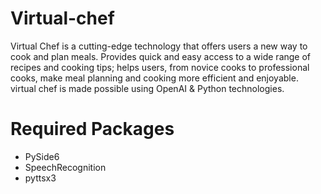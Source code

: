 # Virtual-chef
Virtual Chef is a cutting-edge technology that offers users a new way to cook and plan meals. Provides quick and easy access to a wide range of recipes and cooking tips; helps users, from novice cooks to professional cooks, make meal planning and cooking more efficient and enjoyable. virtual chef is made possible using OpenAI &amp; Python technologies.

# Required Packages
- PySide6
- SpeechRecognition
- pyttsx3

